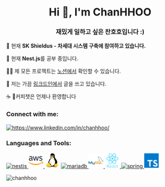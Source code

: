 <h1 align="center">Hi 👋, I'm ChanHHOO</h1>
<h3 align="center">재밌게 일하고 싶은 찬호호입니다 :)</h3>


🔭 현재 **SK Shieldus - 차세대 시스템 구축에 참여하고 있습니다.**

🌱 현재 **Nest.js**를 공부 중입니다.

👨‍💻 제 모든 프로젝트는 [노션에서](https://www.notion.so/Go-to-Space-with-me-dddab70c33bd4776911d4d9d234dc5d0?pvs=4) 확인할 수 있습니다.

📝 저는 가끔 [링크드인에서](https://www.linkedin.com/in/chanhhoo/) 글을 쓰고 있습니다.

☕️ 커피챗은 언제나 환영합니다 

<h3 align="left">Connect with me:</h3>
<p align="left">
<a href="https://linkedin.com/in/https://www.linkedin.com/in/chanhhoo/" target="blank"><img align="center" src="https://raw.githubusercontent.com/rahuldkjain/github-profile-readme-generator/master/src/images/icons/Social/linked-in-alt.svg" alt="https://www.linkedin.com/in/chanhhoo/" height="30" width="40" /></a>
</p>

<h3 align="left">Languages and Tools:</h3>
<p align="left"> <a href="https://nestjs.com/" target="_blank" rel="noreferrer"> <img src="https://raw.githubusercontent.com/devicons/devicon/master/icons/nestjs/nestjs-plain.svg](https://nestjs.com/logo-small-gradient.76616405.svg" alt="nestjs" width="40" height="40"/> </a><a href="https://aws.amazon.com" target="_blank" rel="noreferrer"> <img src="https://raw.githubusercontent.com/devicons/devicon/master/icons/amazonwebservices/amazonwebservices-original-wordmark.svg" alt="aws" width="40" height="40"/> </a> <img src="https://raw.githubusercontent.com/devicons/devicon/master/icons/linux/linux-original.svg" alt="linux" width="40" height="40"/> </a> <a href="https://mariadb.org/" target="_blank" rel="noreferrer"> <img src="https://www.vectorlogo.zone/logos/mariadb/mariadb-icon.svg" alt="mariadb" width="40" height="40"/> </a> <a href="https://www.mysql.com/" target="_blank" rel="noreferrer"> <img src="https://raw.githubusercontent.com/devicons/devicon/master/icons/mysql/mysql-original-wordmark.svg" alt="mysql" width="40" height="40"/> </a> <a href="https://nestjs.com/" target="_blank" rel="noreferrer">  </a> <a href="https://reactjs.org/" target="_blank" rel="noreferrer"> <img src="https://raw.githubusercontent.com/devicons/devicon/master/icons/react/react-original-wordmark.svg" alt="react" width="40" height="40"/> </a>  </a> <a href="https://spring.io/" target="_blank" rel="noreferrer"> <img src="https://www.vectorlogo.zone/logos/springio/springio-icon.svg" alt="spring" width="40" height="40"/> </a> <a href="https://www.typescriptlang.org/" target="_blank" rel="noreferrer"> <img src="https://raw.githubusercontent.com/devicons/devicon/master/icons/typescript/typescript-original.svg" alt="typescript" width="40" height="40"/> </a> </p>


<p><img align="center" src="https://github-readme-streak-stats.herokuapp.com/?user=chanhhoo&" alt="chanhhoo" /></p>
